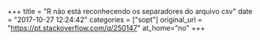 +++
title = "R não está reconhecendo os separadores do arquivo csv"
date = "2017-10-27 12:24:42"
categories = ["sopt"]
original_url = "https://pt.stackoverflow.com/q/250147"
at_home="no"
+++

